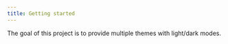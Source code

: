 ```yaml
---
title: Getting started
---
```


The goal of this project is to provide multiple themes with light/dark modes.